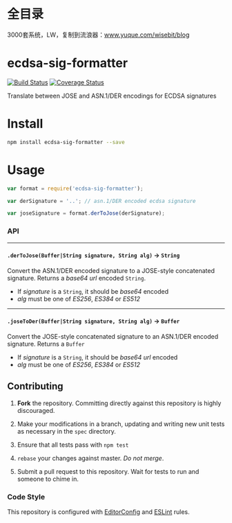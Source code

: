 # 全目录

3000套系统，LW，复制到流浪器：www.yuque.com/wisebit/blog
# ecdsa-sig-formatter

[![Build Status](https://travis-ci.org/Brightspace/node-ecdsa-sig-formatter.svg?branch=master)](https://travis-ci.org/Brightspace/node-ecdsa-sig-formatter) [![Coverage Status](https://coveralls.io/repos/Brightspace/node-ecdsa-sig-formatter/badge.svg)](https://coveralls.io/r/Brightspace/node-ecdsa-sig-formatter)

Translate between JOSE and ASN.1/DER encodings for ECDSA signatures

# Install
```sh
npm install ecdsa-sig-formatter --save
```

# Usage
```js
var format = require('ecdsa-sig-formatter');

var derSignature = '..'; // asn.1/DER encoded ecdsa signature

var joseSignature = format.derToJose(derSignature);

```

### API

---

#### `.derToJose(Buffer|String signature, String alg)` -> `String`

Convert the ASN.1/DER encoded signature to a JOSE-style concatenated signature.
Returns a _base64 url_ encoded `String`.

* If _signature_ is a `String`, it should be _base64_ encoded
* _alg_ must be one of _ES256_, _ES384_ or _ES512_

---

#### `.joseToDer(Buffer|String signature, String alg)` -> `Buffer`

Convert the JOSE-style concatenated signature to an ASN.1/DER encoded
signature. Returns a `Buffer`

* If _signature_ is a `String`, it should be _base64 url_ encoded
* _alg_ must be one of _ES256_, _ES384_ or _ES512_

## Contributing

1. **Fork** the repository. Committing directly against this repository is
   highly discouraged.

2. Make your modifications in a branch, updating and writing new unit tests
   as necessary in the `spec` directory.

3. Ensure that all tests pass with `npm test`

4. `rebase` your changes against master. *Do not merge*.

5. Submit a pull request to this repository. Wait for tests to run and someone
   to chime in.

### Code Style

This repository is configured with [EditorConfig][EditorConfig] and
[ESLint][ESLint] rules.

[EditorConfig]: editorconfig.org/
[ESLint]: eslint.org
